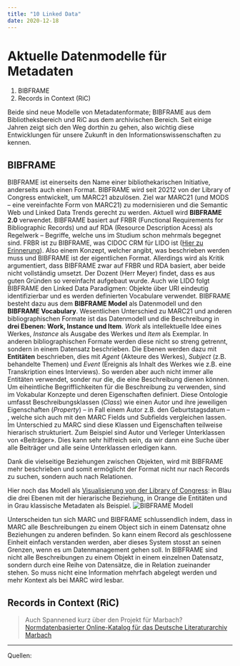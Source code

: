 ```yaml
---
title: "10 Linked Data"
date: 2020-12-18
---
```


# Aktuelle Datenmodelle für Metadaten

1. BIBFRAME
2. Records in Context (RiC)

Beide sind neue Modelle von Metadatenformate; BIBFRAME aus dem Bibliotheksbereich und RiC aus dem archivischen Bereich. Seit einige Jahren zeigt sich den Weg dorthin zu gehen, also wichtig diese Entwicklungen für unsere Zukunft in den Informationswissenschaften zu kennen. 

## BIBFRAME
BIBFRAME ist einerseits den Name einer bibliothekarischen Initiative, anderseits auch einen Format. BIBFRAME wird seit 20212 von der Library of Congress entwickelt, um MARC21 abzulösen. Ziel war MARC21 (und MODS – eine vereinfachte Form von MARC21) zu modernisieren und die Semantic Web und Linked Data Trends gerecht zu werden. Aktuell wird **BIBFRAME 2.0** verwendet.
BIBFRAME basiert auf FRBR (Functional Requirements for Bibliographic Records) und auf RDA (Resource Description Acess) als Regelwerk – Begriffe, welche uns im Studium schon mehrmals begegnet sind. FRBR ist zu BIBFRAME, was CIDOC CRM für LIDO ist ([Hier zu Erinnerung](https://sakura-72.github.io/my-bain-blog/2020/11/27/tag8.html)). Also einem Konzept, welcher angibt, was beschrieben werden muss und BIBFRAME ist der eigentlichen Format. Allerdings wird als Kritik argumentiert, dass BIBFRAME zwar auf FRBR und RDA basiert, aber beide nicht vollständig umsetzt. Der Dozent (Herr Meyer) findet, dass es aus guten Gründen so vereinfacht aufgebaut wurde. Auch wie LIDO folgt BIBFRAME den Linked Data Paradigmen: Objekte über URI eindeutig identifizierbar und es werden definierten Vocabulare verwendet.
BIBFRAME besteht dazu aus dem **BIBFRAME Model** als Datenmodell und den **BIBFRAME Vocabulary**. Wesentlichen Unterschied zu MARC21 und anderen bibliographischen Formate ist das Datenmodell und die Beschreibung in **drei Ebenen: Work, Instance und Item**. *Work* als intellektuelle Idee eines Werkes, *Instance* als Ausgabe des Werkes und *Item* als Exemplar. In anderen bibliographischen Formate werden diese nicht so streng getrennt, sondern in einem Datensatz beschrieben. Die Ebenen werden dazu mit **Entitäten** beschrieben, dies mit *Agent* (Akteure des Werkes), *Subject* (z.B. behandelte Themen) und *Event* (Ereignis als Inhalt des Werkes wie z.B. eine Transkription eines Interviews). So werden aber auch nicht immer alle Entitäten verwendet, sonder nur die, die eine Beschreibung dienen können.
Um eiheintliche Begrifflichkeiten für die Beschreibung zu verwenden, sind im Vokabular Konzepte und deren Eigenschaften definiert. Diese Ontologie umfasst Beschreibungsklassen (*Class*) wie einen Autor und ihre jeweiligen Eigenschaften (*Property*) – in Fall einem Autor z.B. den Geburtstagsdatum – , welche sich auch mit den MARC Fields und Subfields vergleichen lassen. Im Unterschied zu MARC sind diese Klassen und Eigenschaften teilweise hierarisch strukturiert. Zum Beispiel sind Autor und Verleger Unterklassen von «Beiträger». Dies kann sehr hilfreich sein, da wir dann eine Suche über alle Beiträger und alle seine Unterklassen erledigen kann.

Dank die vielseitige Beziehungen zwischen Objekten, wird mit BIBFRAME mehr beschrieben und somit ermöglicht der Format nicht nur nach Records zu suchen, sondern auch nach Relationen.

Hier noch das Modell als [Visualisierung von der Library of Congress](https://www.loc.gov/bibframe/docs/bibframe2-model.html): in Blau die drei Ebenen mit der hierarische Beziehung, in Orange die Entitäten und in Grau klassische Metadaten als Beispiel.
![BIBFRAME Modell](https://sakura-72.github.io/my-bain-blog/images/BIBFRAME_modell.jpg)

Unterscheiden tun sich MARC und BIBFRAME schlussendlich indem, dass in MARC alle Beschreibungen zu einem Object sich in einem Datensatz ohne Beziehungen zu anderen befinden. So kann einem Record als geschlossene Einheit einfach verstanden werden, aber dieses System stosst an seinen Grenzen, wenn es um Datenmanagement gehen soll. In BIBFRAME sind nicht alle Beschreibungen zu einem Objekt in einem einzelnen Datensatz, sondern durch eine Reihe von Datensätze, die in Relation zueinander stehen. So muss nicht eine Information mehrfach abgelegt werden und mehr Kontext als bei MARC wird lesbar.

## Records in Context (RiC)



>Auch Spannened kurz über den Projekt für Marbach? [Normdatenbasierter Online-Katalog für das Deutsche Literaturarchiv Marbach](https://nbn-resolving.org/urn:nbn:de:0290-opus4-161900)



*** 
Quellen: 
